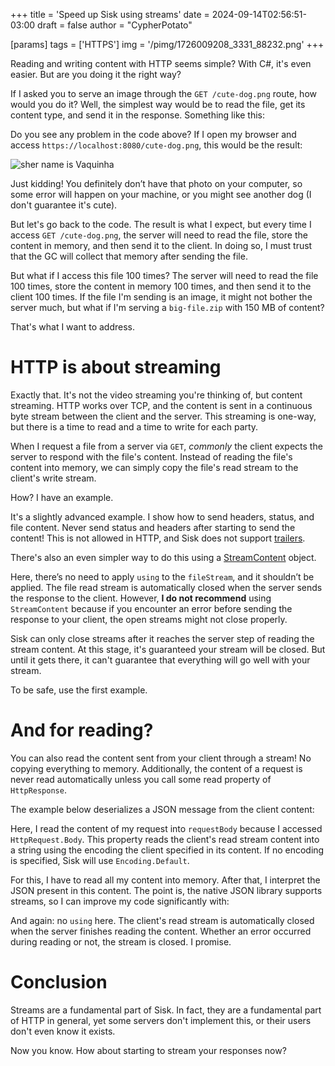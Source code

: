 +++
title = 'Speed up Sisk using streams'
date = 2024-09-14T02:56:51-03:00
draft = false
author = "CypherPotato"

[params]
tags = ['HTTPS']
img = '/pimg/1726009208_3331_88232.png'
+++

Reading and writing content with HTTP seems simple? With C#, it's even easier. But are you doing it the right way?

If I asked you to serve an image through the `GET /cute-dog.png` route, how would you do it? Well, the simplest way would be to read the file, get its content type, and send it in the response. Something like this:

<script src="https://gist.github.com/CypherPotato/0286e6af1bc6012070d4d3ef009f3a45.js"></script>

Do you see any problem in the code above? If I open my browser and access `https://localhost:8080/cute-dog.png`, this would be the result:

![sher name is Vaquinha](/scr/cutedog.png)

Just kidding! You definitely don’t have that photo on your computer, so some error will happen on your machine, or you might see another dog (I don't guarantee it's cute).

But let's go back to the code. The result is what I expect, but every time I access `GET /cute-dog.png`, the server will need to read the file, store the content in memory, and then send it to the client. In doing so, I must trust that the GC will collect that memory after sending the file.

But what if I access this file 100 times? The server will need to read the file 100 times, store the content in memory 100 times, and then send it to the client 100 times. If the file I'm sending is an image, it might not bother the server much, but what if I'm serving a `big-file.zip` with 150 MB of content?

That's what I want to address.

# HTTP is about streaming

Exactly that. It's not the video streaming you're thinking of, but content streaming. HTTP works over TCP, and the content is sent in a continuous byte stream between the client and the server. This streaming is one-way, but there is a time to read and a time to write for each party.

When I request a file from a server via `GET`, *commonly* the client expects the server to respond with the file's content. Instead of reading the file's content into memory, we can simply copy the file's read stream to the client's write stream.

How? I have an example.

<script src="https://gist.github.com/CypherPotato/85d63402fb1c98ba062014d2161eaf7e.js"></script>

It's a slightly advanced example. I show how to send headers, status, and file content. Never send status and headers after starting to send the content! This is not allowed in HTTP, and Sisk does not support [trailers](https://developer.mozilla.org/en-US/docs/Web/HTTP/Headers/Trailer).

There's also an even simpler way to do this using a [StreamContent](https://learn.microsoft.com/en-us/dotnet/api/system.net.http.streamcontent?view=net-8.0) object.

<script src="https://gist.github.com/CypherPotato/6310a21e551a240532c39aab2cc7abcc.js"></script>

Here, there’s no need to apply `using` to the `fileStream`, and it shouldn’t be applied. The file read stream is automatically closed when the server sends the response to the client. However, **I do not recommend** using `StreamContent` because if you encounter an error before sending the response to your client, the open streams might not close properly.

Sisk can only close streams after it reaches the server step of reading the stream content. At this stage, it's guaranteed your stream will be closed. But until it gets there, it can't guarantee that everything will go well with your stream.

To be safe, use the first example.

# And for reading?

You can also read the content sent from your client through a stream! No copying everything to memory. Additionally, the content of a request is never read automatically unless you call some read property of `HttpResponse`.

The example below deserializes a JSON message from the client content:

<script src="https://gist.github.com/CypherPotato/6baf6d46b86f73b9ca76c6d289f1ffbb.js"></script>

Here, I read the content of my request into `requestBody` because I accessed `HttpRequest.Body`. This property reads the client's read stream content into a string using the encoding the client specified in its content. If no encoding is specified, Sisk will use `Encoding.Default`.

For this, I have to read all my content into memory. After that, I interpret the JSON present in this content. The point is, the native JSON library supports streams, so I can improve my code significantly with:

<script src="https://gist.github.com/CypherPotato/bdd5b7b10647bffb14b9480c0875fd49.js"></script>

And again: no `using` here. The client's read stream is automatically closed when the server finishes reading the content. Whether an error occurred during reading or not, the stream is closed. I promise.

# Conclusion

Streams are a fundamental part of Sisk. In fact, they are a fundamental part of HTTP in general, yet some servers don't implement this, or their users don't even know it exists.

Now you know. How about starting to stream your responses now?